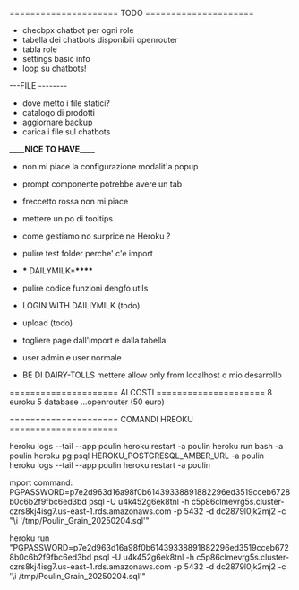 ===================== TODO =====================

- checbpx chatbot per ogni role
- tabella dei chatbots disponibili openrouter
- tabla role
- settings basic info
- loop su chatbots!

---FILE --------

- dove metto i file statici?
- catalogo di prodotti
- aggiornare backup
- carica i file sul chatbots

**\_\_\_\_**NICE TO HAVE**\_\_\_\_**

- non mi piace la configurazione modalit'a popup
- prompt componente potrebbe avere un tab
- freccetto rossa non mi piace
- mettere un po di tooltips
- come gestiamo no surprice ne Heroku ?
- pulire test folder perche' c'e import

- **\*** DAILYMILK\***\*\*\*\***
- pulire codice funzioni dengfo utils
- LOGIN WITH DAILIYMILK (todo)
- upload (todo)
- togliere page dall'import e dalla tabella
- user admin e user normale
- BE DI DAIRY-TOLLS mettere allow only from localhost o mio desarrollo

===================== AI COSTI =====================
8 euroku
5 database
...openrouter (50 euro)

===================== COMANDI HREOKU =====================

heroku logs --tail --app poulin
heroku restart -a poulin
heroku run bash -a poulin
heroku pg:psql HEROKU_POSTGRESQL_AMBER_URL -a poulin
heroku logs --tail --app poulin heroku restart -a poulin

mport command: PGPASSWORD=p7e2d963d16a98f0b61439338891882296ed3519cceb6728b0c6b2f9fbc6ed3bd psql -U u4k452g6ek8tnl -h c5p86clmevrg5s.cluster-czrs8kj4isg7.us-east-1.rds.amazonaws.com -p 5432 -d dc2879l0jk2mj2 -c "\i '/tmp/Poulin_Grain_20250204.sql'"

heroku run "PGPASSWORD=p7e2d963d16a98f0b61439338891882296ed3519cceb6728b0c6b2f9fbc6ed3bd psql -U u4k452g6ek8tnl -h c5p86clmevrg5s.cluster-czrs8kj4isg7.us-east-1.rds.amazonaws.com -p 5432 -d dc2879l0jk2mj2 -c '\i /tmp/Poulin_Grain_20250204.sql'"
